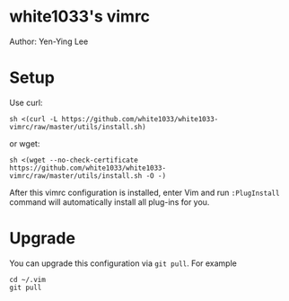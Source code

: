 # white1033's vimrc
Author: Yen-Ying Lee

# Setup
Use curl:
```
sh <(curl -L https://github.com/white1033/white1033-vimrc/raw/master/utils/install.sh)
```

or wget:
```
sh <(wget --no-check-certificate https://github.com/white1033/white1033-vimrc/raw/master/utils/install.sh -O -)
```

After this vimrc configuration is installed, enter Vim and run `:PlugInstall` command will automatically install all plug-ins for you.

# Upgrade
You can upgrade this configuration via `git pull`. For example
```
cd ~/.vim
git pull
```
